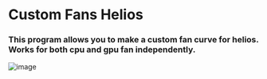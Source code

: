 # Custom Fans Helios

### This program allows you to make a custom fan curve for helios. Works for both cpu and gpu fan independently.
![image](https://user-images.githubusercontent.com/23412507/185809837-28b01997-b348-401a-b6b0-ed9ace4616c9.png)

